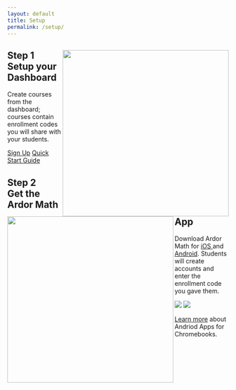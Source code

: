 ```yaml
---
layout: default
title: Setup
permalink: /setup/
---
```

<!-- Setup
================================================== -->
<article class="explainer1">
<div class="explainer__content1">
    <img class="explainer-computer" src="./../assets/images/explanar/computer_drawing.png" width="378" align="right">
    <h2>Step 1 <br> Setup your Dashboard</h2>
    <p>
      Create courses from the dashboard; courses contain enrollment codes you will share with your students.
    </p>
    <a href="http://accounts.ardoreducation.com" class="button button--outline">Sign Up</a>
    <a href="https://ardor.zendesk.com/hc/en-us/articles/213429366-Quick-Start-Guide" class="button button--outline">Quick Start Guide</a>
</div>
</article>
<article class="explainer2">
<div class="explainer__content2">
    <img class="explainer-iPad" src="./../assets/images/explanar/iPad_drawing.png" width="378" align="left">
    <h2>Step 2 <br> Get the Ardor Math App</h2>
    <p>
      Download Ardor Math for
      <a href="https://itunes.apple.com/us/app/ardor-math/id953832689?ls=1&mt=8">iOS </a>
      and <a href="https://play.google.com/store/apps/details?id=com.ardor.algebradojo">Android</a>.
      Students will create accounts and enter the enrollment code you gave them.
    </p>
    <p>
        <a href="https://itunes.apple.com/us/app/ardor-math/id953832689?ls=1&mt=8"><img class="app-store-badge" src="./../assets/images/logo/App_Store_Badge.svg"></a>
        <a href="https://play.google.com/store/apps/details?id=com.ardor.algebradojo"><img class="app-store-badge" src="./../assets/images/logo/play-store-badge.png"></a>
    </p>
    <p>
        <a href="https://support.google.com/chromebook/answer/7021273?hl=en">Learn more</a> about Andriod Apps for Chromebooks.
    </p>
</div>
</article>
